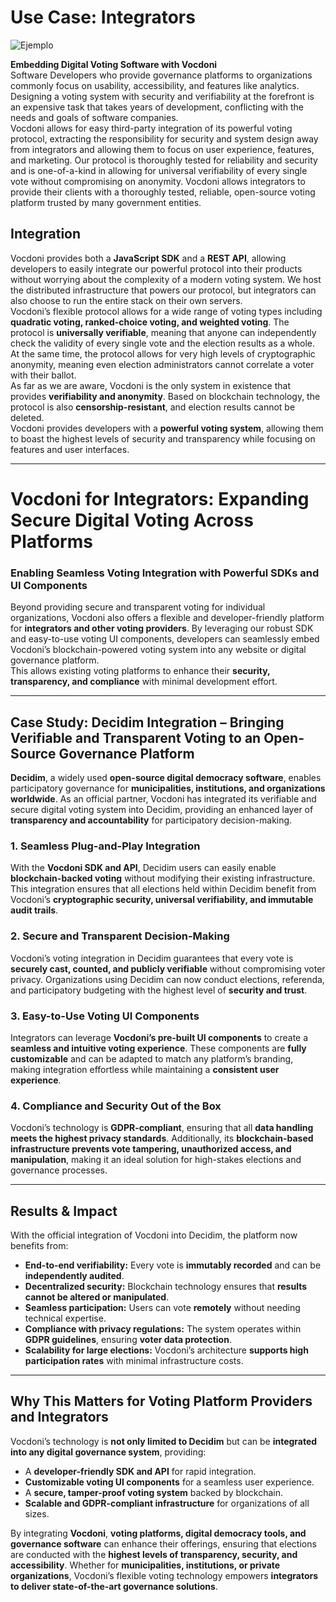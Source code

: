 # Use Case: Integrators

![Ejemplo](/assets/software-integration.avif)

**Embedding Digital Voting Software with Vocdoni**  
Software Developers who provide governance platforms to organizations commonly focus on usability, accessibility, and features like analytics. Designing a voting system with security and verifiability at the forefront is an expensive task that takes years of development, conflicting with the needs and goals of software companies.  
Vocdoni allows for easy third-party integration of its powerful voting protocol, extracting the responsibility for security and system design away from integrators and allowing them to focus on user experience, features, and marketing. Our protocol is thoroughly tested for reliability and security and is one-of-a-kind in allowing for universal verifiability of every single vote without compromising on anonymity. Vocdoni allows integrators to provide their clients with a thoroughly tested, reliable, open-source voting platform trusted by many government entities.

## Integration

Vocdoni provides both a **JavaScript SDK** and a **REST API**, allowing developers to easily integrate our powerful protocol into their products without worrying about the complexity of a modern voting system. We host the distributed infrastructure that powers our protocol, but integrators can also choose to run the entire stack on their own servers.  
Vocdoni’s flexible protocol allows for a wide range of voting types including **quadratic voting, ranked-choice voting, and weighted voting**. The protocol is **universally verifiable**, meaning that anyone can independently check the validity of every single vote and the election results as a whole. At the same time, the protocol allows for very high levels of cryptographic anonymity, meaning even election administrators cannot correlate a voter with their ballot.  
As far as we are aware, Vocdoni is the only system in existence that provides **verifiability and anonymity**. Based on blockchain technology, the protocol is also **censorship-resistant**, and election results cannot be deleted.  
Vocdoni provides developers with a **powerful voting system**, allowing them to boast the highest levels of security and transparency while focusing on features and user interfaces.

---

# **Vocdoni for Integrators: Expanding Secure Digital Voting Across Platforms**

### **Enabling Seamless Voting Integration with Powerful SDKs and UI Components**

Beyond providing secure and transparent voting for individual organizations, Vocdoni also offers a flexible and developer-friendly platform for **integrators and other voting providers**. By leveraging our robust SDK and easy-to-use voting UI components, developers can seamlessly embed Vocdoni’s blockchain-powered voting system into any website or digital governance platform.  
This allows existing voting platforms to enhance their **security, transparency, and compliance** with minimal development effort.

---

## **Case Study: Decidim Integration – Bringing Verifiable and Transparent Voting to an Open-Source Governance Platform**

**Decidim**, a widely used **open-source digital democracy software**, enables participatory governance for **municipalities, institutions, and organizations worldwide**. As an official partner, Vocdoni has integrated its verifiable and secure digital voting system into Decidim, providing an enhanced layer of **transparency and accountability** for participatory decision-making.

### **1. Seamless Plug-and-Play Integration**

With the **Vocdoni SDK and API**, Decidim users can easily enable **blockchain-backed voting** without modifying their existing infrastructure. This integration ensures that all elections held within Decidim benefit from Vocdoni’s **cryptographic security, universal verifiability, and immutable audit trails**.

### **2. Secure and Transparent Decision-Making**

Vocdoni’s voting integration in Decidim guarantees that every vote is **securely cast, counted, and publicly verifiable** without compromising voter privacy. Organizations using Decidim can now conduct elections, referenda, and participatory budgeting with the highest level of **security and trust**.

### **3. Easy-to-Use Voting UI Components**

Integrators can leverage **Vocdoni’s pre-built UI components** to create a **seamless and intuitive voting experience**. These components are **fully customizable** and can be adapted to match any platform’s branding, making integration effortless while maintaining a **consistent user experience**.

### **4. Compliance and Security Out of the Box**

Vocdoni’s technology is **GDPR-compliant**, ensuring that all **data handling meets the highest privacy standards**. Additionally, its **blockchain-based infrastructure prevents vote tampering, unauthorized access, and manipulation**, making it an ideal solution for high-stakes elections and governance processes.

---

## **Results & Impact**

With the official integration of Vocdoni into Decidim, the platform now benefits from:

- **End-to-end verifiability:** Every vote is **immutably recorded** and can be **independently audited**.
- **Decentralized security:** Blockchain technology ensures that **results cannot be altered or manipulated**.
- **Seamless participation:** Users can vote **remotely** without needing technical expertise.
- **Compliance with privacy regulations:** The system operates within **GDPR guidelines**, ensuring **voter data protection**.
- **Scalability for large elections:** Vocdoni’s architecture **supports high participation rates** with minimal infrastructure costs.

---

## **Why This Matters for Voting Platform Providers and Integrators**

Vocdoni’s technology is **not only limited to Decidim** but can be **integrated into any digital governance system**, providing:

- A **developer-friendly SDK and API** for rapid integration.
- **Customizable voting UI components** for a seamless user experience.
- A **secure, tamper-proof voting system** backed by blockchain.
- **Scalable and GDPR-compliant infrastructure** for organizations of all sizes.

By integrating **Vocdoni**, **voting platforms, digital democracy tools, and governance software** can enhance their offerings, ensuring that elections are conducted with the **highest levels of transparency, security, and accessibility**. Whether for **municipalities, institutions, or private organizations**, Vocdoni’s flexible voting technology empowers **integrators to deliver state-of-the-art governance solutions**.
